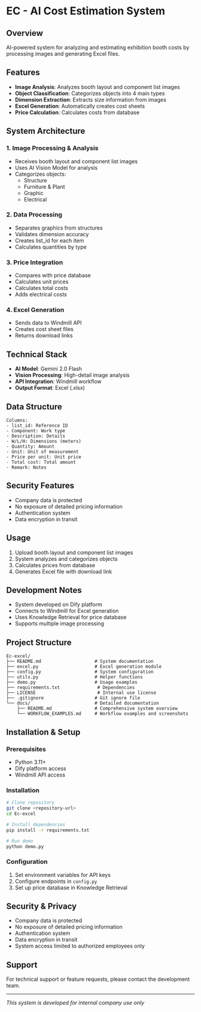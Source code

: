 # EC - AI Cost Estimation System

## Overview
AI-powered system for analyzing and estimating exhibition booth costs by processing images and generating Excel files.

## Features
- **Image Analysis**: Analyzes booth layout and component list images
- **Object Classification**: Categorizes objects into 4 main types
- **Dimension Extraction**: Extracts size information from images
- **Excel Generation**: Automatically creates cost sheets
- **Price Calculation**: Calculates costs from database

## System Architecture

### 1. Image Processing & Analysis
- Receives booth layout and component list images
- Uses AI Vision Model for analysis
- Categorizes objects:
  - Structure
  - Furniture & Plant
  - Graphic
  - Electrical

### 2. Data Processing
- Separates graphics from structures
- Validates dimension accuracy
- Creates list_id for each item
- Calculates quantities by type

### 3. Price Integration
- Compares with price database
- Calculates unit prices
- Calculates total costs
- Adds electrical costs

### 4. Excel Generation
- Sends data to Windmill API
- Creates cost sheet files
- Returns download links

## Technical Stack
- **AI Model**: Gemini 2.0 Flash
- **Vision Processing**: High-detail image analysis
- **API Integration**: Windmill workflow
- **Output Format**: Excel (.xlsx)

## Data Structure
```
Columns:
- list_id: Reference ID
- Component: Work type
- Description: Details
- W/L/H: Dimensions (meters)
- Quantity: Amount
- Unit: Unit of measurement
- Price per unit: Unit price
- Total cost: Total amount
- Remark: Notes
```

## Security Features
- Company data is protected
- No exposure of detailed pricing information
- Authentication system
- Data encryption in transit

## Usage
1. Upload booth layout and component list images
2. System analyzes and categorizes objects
3. Calculates prices from database
4. Generates Excel file with download link

## Development Notes
- System developed on Dify platform
- Connects to Windmill for Excel generation
- Uses Knowledge Retrieval for price database
- Supports multiple image processing

## Project Structure
```
Ec-excel/
├── README.md                    # System documentation
├── excel.py                     # Excel generation module
├── config.py                    # System configuration
├── utils.py                     # Helper functions
├── demo.py                      # Usage examples
├── requirements.txt              # Dependencies
├── LICENSE                       # Internal use license
├── .gitignore                   # Git ignore file
└── docs/                        # Detailed documentation
    ├── README.md                # Comprehensive system overview
    └── WORKFLOW_EXAMPLES.md     # Workflow examples and screenshots
```

## Installation & Setup

### Prerequisites
- Python 3.11+
- Dify platform access
- Windmill API access

### Installation
```bash
# Clone repository
git clone <repository-url>
cd Ec-excel

# Install dependencies
pip install -r requirements.txt

# Run demo
python demo.py
```

### Configuration
1. Set environment variables for API keys
2. Configure endpoints in `config.py`
3. Set up price database in Knowledge Retrieval

## Security & Privacy
- Company data is protected
- No exposure of detailed pricing information
- Authentication system
- Data encryption in transit
- System access limited to authorized employees only

## Support
For technical support or feature requests, please contact the development team.

---
*This system is developed for internal company use only* 